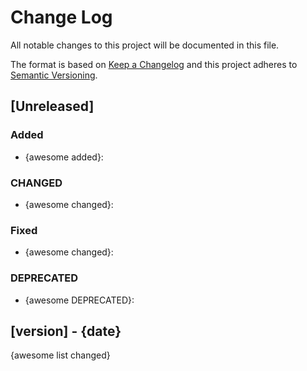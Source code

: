 # Change Log
All notable changes to this project will be documented in this file.

The format is based on [Keep a Changelog](http://keepachangelog.com/)
and this project adheres to [Semantic Versioning](http://semver.org/).

## [Unreleased]

### Added
- {awesome added}: 

### CHANGED
- {awesome changed}: 

### Fixed
- {awesome changed}: 

### DEPRECATED
- {awesome DEPRECATED}: 

## [version] - {date}

{awesome list changed}  
